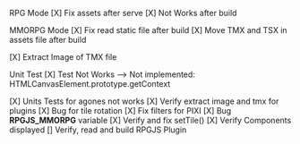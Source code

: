 RPG Mode
[X] Fix assets after serve
[X] Not Works after build


MMORPG Mode
[X] Fix read static file after build
[X] Move TMX and TSX in assets file after build


[X] Extract Image of TMX file

Unit Test
[X] Test Not Works
    --> Not implemented: HTMLCanvasElement.prototype.getContext

[X] Units Tests for agones not works
[X] Verify extract image and tmx for plugins
[X] Bug for tile rotation
[X] Fix filters for PIXI
[X] Bug __RPGJS_MMORPG__ variable
[X] Verify and fix setTile()
[X] Verify Components displayed
[] Verify, read and build RPGJS Plugin